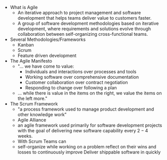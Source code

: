 - What is Agile
	- An iterative approach to project management and software development that helps teams deliver value to customers faster.
	- A group of software development methodologies based on iterative development, where requirements and solutions evolve through collaboration between self-organizing cross-functional teams.
- Several Methodologies/Frameworks
	- Kanban
	- Scrum
	- Feature driven development
- The Agile Manifesto
	- "... we have come to value:
		- Individuals and interactions over processes and tools
		- Working software over comprehensive documentation
		- Customer collaboration over contract negotiation
		- Responding to change over following a plan
	- ... while there is value in the items on the right, we value the items on the left more."
- The Scrum Framework
	- "a process framework used to manage product development and other knowledge work"
	- Agile Alliance
	- an agile framework used primarily for software development projects with the goal of delivering new software capability every $2-4$ weeks.
	- With Scrum Teams can
	- self-organize while working on a problem
	  reflect on their wins and losses to continuously improve
	  Deliver shippable software in quickly